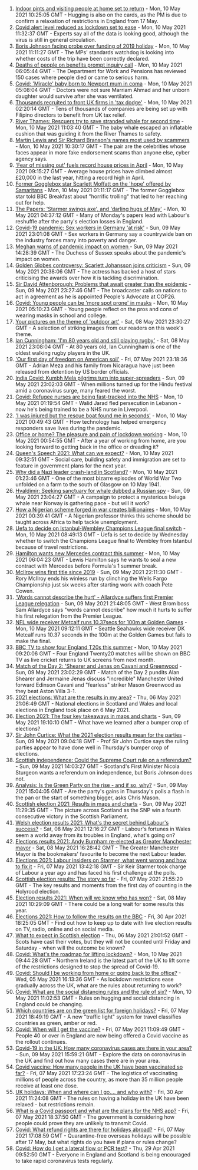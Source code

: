 1. [Indoor pints and visiting people at home set to return](https://www.bbc.co.uk/news/uk-57050860) - Mon, 10 May 2021 10:25:05 GMT - Hugging is also on the cards, as the PM is due to confirm a relaxation of restrictions in England from 17 May.
2. [Covid alert level reduced as lockdown set to ease](https://www.bbc.co.uk/news/health-57055340) - Mon, 10 May 2021 11:32:37 GMT - Experts say all of the data is looking good, although the virus is still in general circulation.
3. [Boris Johnson facing probe over funding of 2019 holiday](https://www.bbc.co.uk/news/uk-politics-57055882) - Mon, 10 May 2021 11:11:27 GMT - The MPs' standards watchdog is looking into whether costs of the trip have been correctly declared.
4. [Deaths of people on benefits prompt inquiry call](https://www.bbc.co.uk/news/uk-56819727) - Mon, 10 May 2021 06:05:44 GMT - The Department for Work and Pensions has reviewed 150 cases where people died or came to serious harm.
5. [Covid: 'Miracle' baby born to Newport mum in coma](https://www.bbc.co.uk/news/uk-wales-57047998) - Mon, 10 May 2021 05:08:04 GMT - Doctors were not sure Marriam Ahmad and her unborn daughter would survive after she was ventilated.
6. [Thousands recruited to front UK firms in 'tax dodge'](https://www.bbc.co.uk/news/uk-57021128) - Mon, 10 May 2021 02:20:14 GMT - Tens of thousands of companies are being set up with Filipino directors to benefit from UK tax relief.
7. [River Thames: Rescuers try to save stranded whale for second time](https://www.bbc.co.uk/news/uk-england-london-57056008) - Mon, 10 May 2021 11:03:40 GMT - The baby whale escaped an inflatable cushion that was guiding it from the River Thames to safety.
8. [Martin Lewis and Sir Richard Branson's names most used by scammers](https://www.bbc.co.uk/news/technology-57051546) - Mon, 10 May 2021 10:30:17 GMT - The pair are the celebrities whose faces appear in more fake endorsement scams than anyone else, cyber agency says.
9. ['Fear of missing out' fuels record house prices in April](https://www.bbc.co.uk/news/business-57055314) - Mon, 10 May 2021 09:15:27 GMT - Average house prices have climbed almost £20,000 in the last year, hitting a record high in April.
10. [Former Gogglebox star Scarlett Moffatt on the 'hope' offered by Samaritans](https://www.bbc.co.uk/news/uk-57030285) - Mon, 10 May 2021 01:11:17 GMT - The former Gogglebox star told BBC Breakfast about "horrific trolling" that led to her reaching out for help.
11. [The Papers: 'Starmer swings axe', and 'darling hugs of May'](https://www.bbc.co.uk/news/blogs-the-papers-57052281) - Mon, 10 May 2021 04:37:12 GMT - Many of Monday's papers lead with Labour's reshuffle after the party's election losses in England.
12. [Covid-19 pandemic: Sex workers in Germany 'at risk'](https://www.bbc.co.uk/news/world-europe-57029723) - Sun, 09 May 2021 23:01:08 GMT - Sex workers in Germany say a countrywide ban on the industry forces many into poverty and danger.
13. [Meghan warns of pandemic impact on women ](https://www.bbc.co.uk/news/world-57047169) - Sun, 09 May 2021 14:28:39 GMT - The Duchess of Sussex speaks about the pandemic's impact on women.
14. [Golden Globes controversy: Scarlett Johansson joins criticism](https://www.bbc.co.uk/news/world-us-canada-57049645) - Sun, 09 May 2021 20:38:06 GMT - The actress has backed a host of stars criticising the awards over how it is tackling discrimination.
15. [Sir David Attenborough: Problems that await greater than the epidemic](https://www.bbc.co.uk/news/57050259) - Sun, 09 May 2021 23:27:46 GMT - The broadcaster calls on nations to act in agreement as he is appointed People's Advocate at COP26.
16. [Covid: Young people can be 'more spot prone' in masks](https://www.bbc.co.uk/news/uk-wales-57025541) - Mon, 10 May 2021 05:10:23 GMT - Young people reflect on the pros and cons of wearing masks in school and college.
17. [Your pictures on the theme of 'outdoor art'](https://www.bbc.co.uk/news/in-pictures-57023047) - Sat, 08 May 2021 23:30:27 GMT - A selection of striking images from our readers on this week's theme.
18. [Ian Cunningham: 'I'm 80 years old and still playing rugby'](https://www.bbc.co.uk/news/uk-northern-ireland-57013207) - Sat, 08 May 2021 23:08:04 GMT - At 80 years old, Ian Cunningham is one of the oldest walking rugby players in the UK.
19. ['Our first day of freedom on American soil'](https://www.bbc.co.uk/news/world-us-canada-57022918) - Fri, 07 May 2021 23:18:36 GMT - Adrian Meza and his family from Nicaragua have just been released from detention by US border officials.
20. [India Covid: Kumbh Mela pilgrims turn into super-spreaders](https://www.bbc.co.uk/news/world-asia-india-57005563) - Sun, 09 May 2021 23:02:03 GMT - When millions turned up for the Hindu festival amid a coronavirus surge, many feared the worst.
21. [Covid: Refugee nurses are being fast-tracked into the NHS](https://www.bbc.co.uk/news/uk-56936400) - Mon, 10 May 2021 01:19:54 GMT - Walid Jarad fled persecution in Lebanon - now he's being trained to be a NHS nurse in Liverpool.
22. ['I was injured but the rescue boat found me in seconds'](https://www.bbc.co.uk/news/business-56741003) - Mon, 10 May 2021 00:49:43 GMT - How technology has helped emergency responders save lives during the pandemic.
23. [Office or home? The pleasure and pain of lockdown working](https://www.bbc.co.uk/news/business-57010911) - Mon, 10 May 2021 00:54:55 GMT - After a year of working from home, are you looking forward to getting back in the office or dreading it?
24. [Queen's Speech 2021: What can we expect?](https://www.bbc.co.uk/news/uk-politics-56987630) - Mon, 10 May 2021 09:32:51 GMT - Social care, building safety and immigration are set to feature in government plans for the next year.
25. [Why did a Nazi leader crash-land in Scotland?](https://www.bbc.co.uk/news/uk-scotland-56908183) - Mon, 10 May 2021 01:23:46 GMT - One of the most bizarre episodes of World War Two unfolded on a farm to the south of Glasgow on 10 May 1941.
26. [Hvaldimir: Seeking sanctuary for whale dubbed a Russian spy](https://www.bbc.co.uk/news/world-europe-56956365) - Sun, 09 May 2021 23:04:27 GMT - A campaign to protect a mysterious beluga whale near Norway is gathering pace - but will it work?
27. [How a Nigerian scheme forged in war creates billionaires](https://www.bbc.co.uk/news/world-africa-56985304) - Mon, 10 May 2021 00:39:41 GMT - A Nigerian professor thinks this scheme should be taught across Africa to help tackle unemployment.
28. [Uefa to decide on Istanbul-Wembley Champions League final switch](https://www.bbc.co.uk/sport/football/57051804) - Mon, 10 May 2021 08:49:13 GMT - Uefa is set to decide by Wednesday whether to switch the Champions League final to Wembley from Istanbul because of travel restrictions.
29. [Hamilton wants new Mercedes contract this summer](https://www.bbc.co.uk/sport/formula1/57039920) - Mon, 10 May 2021 06:04:23 GMT - Lewis Hamilton says he wants to seal a new contract with Mercedes before Formula's 1 summer break.
30. [McIlroy wins first title since 2019](https://www.bbc.co.uk/sport/golf/57051018) - Sun, 09 May 2021 22:11:30 GMT - Rory McIlroy ends his winless run by clinching the Wells Fargo Championship just six weeks after starting work with coach Pete Cowen.
31. ['Words cannot describe the hurt' - Allardyce suffers first Premier League relegation](https://www.bbc.co.uk/sport/football/57052270) - Sun, 09 May 2021 21:48:05 GMT - West Brom boss Sam Allardyce says "words cannot describe" how much it hurts to suffer his first relegation from the Premier League.
32. [NFL wide receiver Metcalf runs 10.37secs for 100m at Golden Games](https://www.bbc.co.uk/sport/athletics/57054874) - Mon, 10 May 2021 09:12:11 GMT - Seattle Seahawks wide receiver DK Metcalf runs 10.37 seconds in the 100m at the Golden Games but fails to make the final.
33. [BBC TV to show four England T20s this summer](https://www.bbc.co.uk/sport/cricket/56971323) - Mon, 10 May 2021 09:20:06 GMT - Four England Twenty20 matches will be shown on BBC TV as live cricket returns to UK screens from next month.
34. [Match of the Day 2: 'Shearer and Jenas on Cavani and Greenwood](https://www.bbc.co.uk/sport/av/football/57052492) - Sun, 09 May 2021 23:02:29 GMT - Match of the Day 2 pundits Alan Shearer and Jermaine Jenas discuss "incredible" Manchester United forward Edinson Cavani and "fearless" striker Mason Greenwood as they beat Aston Villa 3-1.
35. [2021 elections: What are the results in my area?](https://www.bbc.co.uk/news/56129210) - Thu, 06 May 2021 21:06:49 GMT - National elections in Scotland and Wales and local elections in England took place on 6 May 2021.
36. [Election 2021: The four key takeaways in maps and charts](https://www.bbc.co.uk/news/uk-politics-57031010) - Sun, 09 May 2021 19:10:10 GMT - What have we learned after a bumper crop of elections?
37. [Sir John Curtice: What the 2021 election results mean for the parties](https://www.bbc.co.uk/news/uk-politics-57040175) - Sun, 09 May 2021 09:04:18 GMT - Prof Sir John Curtice says the ruling parties appear to have done well in Thursday's bumper crop of elections.
38. [Scottish independence: Could the Supreme Court rule on a referendum?](https://www.bbc.co.uk/news/uk-scotland-scotland-politics-57047898) - Sun, 09 May 2021 14:03:27 GMT - Scotland's First Minister Nicola Sturgeon wants a referendum on independence, but Boris Johnson does not.
39. [Analysis: Is the Green Party on the rise - and if so, why?](https://www.bbc.co.uk/news/uk-politics-57048811) - Sun, 09 May 2021 15:04:05 GMT - Are the party's gains in Thursday's polls a flash in the pan or the start of something bigger, asks Chris Mason.
40. [Scottish election 2021: Results in maps and charts](https://www.bbc.co.uk/news/uk-scotland-scotland-politics-57028315) - Sun, 09 May 2021 11:29:35 GMT - The picture across Scotland as the SNP win a fourth consecutive victory in the Scottish Parliament.
41. [Welsh election results 2021: What's the secret behind Labour's success?](https://www.bbc.co.uk/news/uk-wales-politics-57037388) - Sat, 08 May 2021 12:16:27 GMT - Labour's fortunes in Wales seem a world away from its troubles in England, what's going on?
42. [Elections results 2021: Andy Burnham re-elected as Greater Manchester mayor](https://www.bbc.co.uk/news/uk-england-manchester-57037359) - Sat, 08 May 2021 16:28:42 GMT - The Greater Manchester Mayor is the bookmakers' favourite to become the next Labour leader.
43. [Elections 2021: Labour insiders on Starmer, what went wrong and how to fix it](https://www.bbc.co.uk/news/uk-politics-57024995) - Fri, 07 May 2021 13:42:18 GMT - Sir Keir Starmer took charge of Labour a year ago and has faced his first challenge at the polls.
44. [Scottish election results: The story so far](https://www.bbc.co.uk/news/uk-scotland-scotland-politics-57033767) - Fri, 07 May 2021 21:55:20 GMT - The key results and moments from the first day of counting in the Holyrood election.
45. [Election results 2021: When will we know who has won?](https://www.bbc.co.uk/news/uk-politics-56581106) - Sat, 08 May 2021 10:29:09 GMT - There could be a long wait for some results this year.
46. [Elections 2021: How to follow the results on the BBC](https://www.bbc.co.uk/news/uk-politics-56930132) - Fri, 30 Apr 2021 18:25:05 GMT - Find out how to keep up to date with live election results on TV, radio, online and on social media.
47. [What to expect in Scottish election](https://www.bbc.co.uk/news/uk-scotland-scotland-politics-56972971) - Thu, 06 May 2021 21:01:52 GMT - Scots have cast their votes, but they will not be counted until Friday and Saturday - when will the outcome be known?
48. [Covid: What's the roadmap for lifting lockdown?](https://www.bbc.co.uk/news/explainers-52530518) - Mon, 10 May 2021 09:44:28 GMT - Northern Ireland is the latest part of the UK to lift some of the restrictions designed to stop the spread of Covid-19.
49. [Covid: Should I be working from home or going back to the office?](https://www.bbc.co.uk/news/business-52567567) - Wed, 05 May 2021 16:13:36 GMT - As lockdown restrictions ease gradually across the UK, what are the rules about returning to work?
50. [Covid: What are the social distancing rules and the rule of six?](https://www.bbc.co.uk/news/uk-51506729) - Mon, 10 May 2021 11:02:53 GMT - Rules on hugging and social distancing in England could be changing.
51. [Which countries are on the green list for foreign holidays?](https://www.bbc.co.uk/news/explainers-52544307) - Fri, 07 May 2021 18:49:19 GMT - A new "traffic light" system for travel classifies countries as green, amber or red.
52. [Covid: When will I get the vaccine?](https://www.bbc.co.uk/news/health-55045639) - Fri, 07 May 2021 11:09:49 GMT - People 40 or over in England are now being offered a Covid vaccine as the rollout continues.
53. [Covid-19 in the UK: How many coronavirus cases are there in your area?](https://www.bbc.co.uk/news/uk-51768274) - Sun, 09 May 2021 15:59:21 GMT - Explore the data on coronavirus in the UK and find out how many cases there are in your area.
54. [Covid vaccine: How many people in the UK have been vaccinated so far?](https://www.bbc.co.uk/news/health-55274833) - Fri, 07 May 2021 17:23:24 GMT - The logistics of vaccinating millions of people across the country, as more than 35 million people receive at least one dose.
55. [UK holidays: When and where can I go.... and who with?](https://www.bbc.co.uk/news/explainers-52646738) - Fri, 30 Apr 2021 11:24:08 GMT - The rules on having a holiday in the UK have been relaxed - but restrictions remain.
56. [What is a Covid passport and what are the plans for the NHS app?](https://www.bbc.co.uk/news/explainers-55718553) - Fri, 07 May 2021 18:37:50 GMT - The government is considering how people could prove they are unlikely to transmit Covid.
57. [Covid: What refund rights are there for holidays abroad?](https://www.bbc.co.uk/news/business-51615412) - Fri, 07 May 2021 17:08:59 GMT - Quarantine-free overseas holidays will be possible after 17 May, but what rights do you have if plans or rules change?
58. [Covid: How do I get a lateral flow or PCR test?](https://www.bbc.co.uk/news/health-51943612) - Thu, 29 Apr 2021 09:52:50 GMT - Everyone in England and Scotland is being encouraged to take rapid coronavirus tests regularly.
